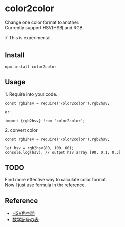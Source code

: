 # color2color

Change one color format to another.  
Currently support HSV(HSB) and RGB.  

:zap: This is experimental.

## Install

```
npm install color2color
```

## Usage


1\. Require into your code.

```
const rgb2hsv = require('color2color').rgb2hsv;

or

import {rgb2hsv} from 'color2color';
```

2\. convert color

```
const rgb2hsv = require('color2color').rgb2hsv;

let hsv = rgb2hsv(80, 100, 60);
console.log(hsv); // output hsv array [90, 0.1, 0.3]

```

## TODO

Find more effective way to calculate color format.  
Now I just use formula in the reference.

## Reference

- [HSV色空間](https://ja.wikipedia.org/wiki/HSV%E8%89%B2%E7%A9%BA%E9%96%93)
- [数学記号の表](https://ja.wikipedia.org/wiki/%E6%95%B0%E5%AD%A6%E8%A8%98%E5%8F%B7%E3%81%AE%E8%A1%A8)
